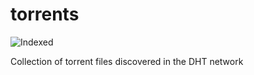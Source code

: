 torrents 
========
![Indexed](https://img.shields.io/badge/indexed-9070-blue)

Collection of torrent files discovered in the DHT network
